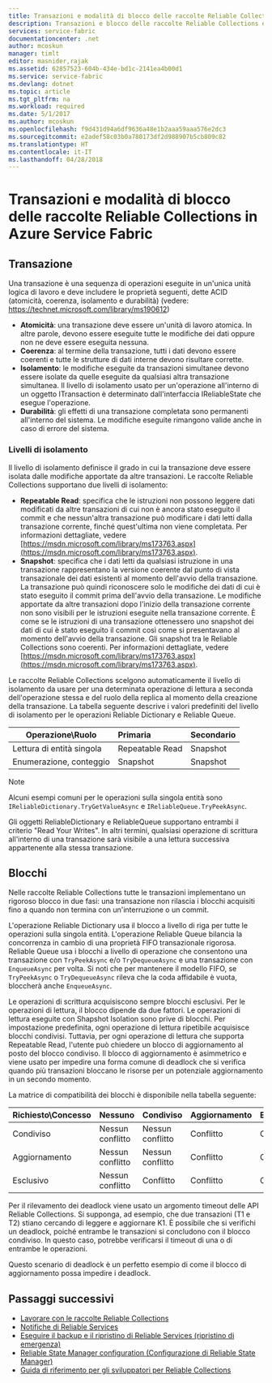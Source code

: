 ```yaml
---
title: Transazioni e modalità di blocco delle raccolte Reliable Collections in Azure Service Fabric | Microsoft Docs
description: Transazioni e blocco delle raccolte Reliable Collections e di Reliable State Manager in Azure Service Fabric.
services: service-fabric
documentationcenter: .net
author: mcoskun
manager: timlt
editor: masnider,rajak
ms.assetid: 62857523-604b-434e-bd1c-2141ea4b00d1
ms.service: service-fabric
ms.devlang: dotnet
ms.topic: article
ms.tgt_pltfrm: na
ms.workload: required
ms.date: 5/1/2017
ms.author: mcoskun
ms.openlocfilehash: f9d431d94a6df9636a48e1b2aaa59aaa576e2dc3
ms.sourcegitcommit: e2adef58c03b0a780173df2d988907b5cb809c82
ms.translationtype: HT
ms.contentlocale: it-IT
ms.lasthandoff: 04/28/2018
---
```

# <a name="transactions-and-lock-modes-in-azure-service-fabric-reliable-collections"></a>Transazioni e modalità di blocco delle raccolte Reliable Collections in Azure Service Fabric

## <a name="transaction"></a>Transazione
Una transazione è una sequenza di operazioni eseguite in un'unica unità logica di lavoro
e deve includere le proprietà seguenti, dette ACID (atomicità, coerenza, isolamento e durabilità) (vedere: https://technet.microsoft.com/library/ms190612)
* **Atomicità**: una transazione deve essere un'unità di lavoro atomica. In altre parole, devono essere eseguite tutte le modifiche dei dati oppure non ne deve essere eseguita nessuna.
* **Coerenza**: al termine della transazione, tutti i dati devono essere coerenti e tutte le strutture di dati interne devono risultare corrette.
* **Isolamento**: le modifiche eseguite da transazioni simultanee devono essere isolate da quelle eseguite da qualsiasi altra transazione simultanea. Il livello di isolamento usato per un'operazione all'interno di un oggetto ITransaction è determinato dall'interfaccia IReliableState che esegue l'operazione.
* **Durabilità**: gli effetti di una transazione completata sono permanenti all'interno del sistema. Le modifiche eseguite rimangono valide anche in caso di errore del sistema.

### <a name="isolation-levels"></a>Livelli di isolamento
Il livello di isolamento definisce il grado in cui la transazione deve essere isolata dalle modifiche apportate da altre transazioni.
Le raccolte Reliable Collections supportano due livelli di isolamento:

* **Repeatable Read**: specifica che le istruzioni non possono leggere dati modificati da altre transazioni di cui non è ancora stato eseguito il commit e che nessun'altra transazione può modificare i dati letti dalla transazione corrente, finché quest'ultima non viene completata. Per informazioni dettagliate, vedere [https://msdn.microsoft.com/library/ms173763.aspx](https://msdn.microsoft.com/library/ms173763.aspx).
* **Snapshot**: specifica che i dati letti da qualsiasi istruzione in una transazione rappresentano la versione coerente dal punto di vista transazionale dei dati esistenti al momento dell'avvio della transazione.
  La transazione può quindi riconoscere solo le modifiche dei dati di cui è stato eseguito il commit prima dell'avvio della transazione.
  Le modifiche apportate da altre transazioni dopo l'inizio della transazione corrente non sono visibili per le istruzioni eseguite nella transazione corrente.
  È come se le istruzioni di una transazione ottenessero uno snapshot dei dati di cui è stato eseguito il commit così come si presentavano al momento dell'avvio della transazione.
  Gli snapshot tra le Reliable Collections sono coerenti.
  Per informazioni dettagliate, vedere [https://msdn.microsoft.com/library/ms173763.aspx](https://msdn.microsoft.com/library/ms173763.aspx).

Le raccolte Reliable Collections scelgono automaticamente il livello di isolamento da usare per una determinata operazione di lettura a seconda dell'operazione stessa e del ruolo della replica al momento della creazione della transazione.
La tabella seguente descrive i valori predefiniti del livello di isolamento per le operazioni Reliable Dictionary e Reliable Queue.

| Operazione\Ruolo | Primaria | Secondario |
| --- |:--- |:--- |
| Lettura di entità singola |Repeatable Read |Snapshot |
| Enumerazione, conteggio |Snapshot |Snapshot |

> [!NOTE]
> Alcuni esempi comuni per le operazioni sulla singola entità sono `IReliableDictionary.TryGetValueAsync` e `IReliableQueue.TryPeekAsync`.
> 

Gli oggetti ReliableDictionary e ReliableQueue supportano entrambi il criterio "Read Your Writes".
In altri termini, qualsiasi operazione di scrittura all'interno di una transazione sarà visibile a una lettura successiva appartenente alla stessa transazione.

## <a name="locks"></a>Blocchi
Nelle raccolte Reliable Collections tutte le transazioni implementano un rigoroso blocco in due fasi: una transazione non rilascia i blocchi acquisiti fino a quando non termina con un'interruzione o un commit.

L'operazione Reliable Dictionary usa il blocco a livello di riga per tutte le operazioni sulla singola entità.
L'operazione Reliable Queue bilancia la concorrenza in cambio di una proprietà FIFO transazionale rigorosa.
Reliable Queue usa i blocchi a livello di operazione che consentono una transazione con `TryPeekAsync` e/o `TryDequeueAsync` e una transazione con `EnqueueAsync` per volta.
Si noti che per mantenere il modello FIFO, se `TryPeekAsync` o `TryDequeueAsync` rileva che la coda affidabile è vuota, bloccherà anche `EnqueueAsync`.

Le operazioni di scrittura acquisiscono sempre blocchi esclusivi.
Per le operazioni di lettura, il blocco dipende da due fattori.
Le operazioni di lettura eseguite con Shapshot Isolation sono prive di blocchi.
Per impostazione predefinita, ogni operazione di lettura ripetibile acquisisce blocchi condivisi.
Tuttavia, per ogni operazione di lettura che supporta Repeatable Read, l'utente può chiedere un blocco di aggiornamento al posto del blocco condiviso.
Il blocco di aggiornamento è asimmetrico e viene usato per impedire una forma comune di deadlock che si verifica quando più transazioni bloccano le risorse per un potenziale aggiornamento in un secondo momento.

La matrice di compatibilità dei blocchi è disponibile nella tabella seguente:

| Richiesto\Concesso | Nessuno | Condiviso | Aggiornamento | Esclusivo |
| --- |:--- |:--- |:--- |:--- |
| Condiviso |Nessun conflitto |Nessun conflitto |Conflitto |Conflitto |
| Aggiornamento |Nessun conflitto |Nessun conflitto |Conflitto |Conflitto |
| Esclusivo |Nessun conflitto |Conflitto |Conflitto |Conflitto |

Per il rilevamento dei deadlock viene usato un argomento timeout delle API Reliable Collections.
Si supponga, ad esempio, che due transazioni (T1 e T2) stiano cercando di leggere e aggiornare K1.
È possibile che si verifichi un deadlock, poiché entrambe le transazioni si concludono con il blocco condiviso.
In questo caso, potrebbe verificarsi il timeout di una o di entrambe le operazioni.

Questo scenario di deadlock è un perfetto esempio di come il blocco di aggiornamento possa impedire i deadlock.

## <a name="next-steps"></a>Passaggi successivi
* [Lavorare con le raccolte Reliable Collections](service-fabric-work-with-reliable-collections.md)
* [Notifiche di Reliable Services](service-fabric-reliable-services-notifications.md)
* [Eseguire il backup e il ripristino di Reliable Services (ripristino di emergenza)](service-fabric-reliable-services-backup-restore.md)
* [Reliable State Manager configuration (Configurazione di Reliable State Manager)](service-fabric-reliable-services-configuration.md)
* [Guida di riferimento per gli sviluppatori per Reliable Collections](https://msdn.microsoft.com/library/azure/microsoft.servicefabric.data.collections.aspx)

